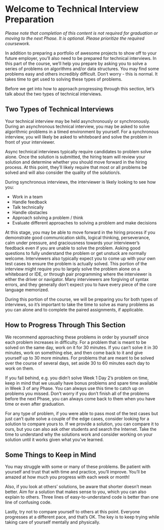 # Welcome to Technical Interview Preparation

_Please note that completion of this content is not required for graduation or moving to the next Phase. It is optional. Please prioritize the required coursework._

In addition to preparing a portfolio of awesome projects to show off to your future employer, you’ll also need to be prepared for technical interviews. In this part of the course, we’ll help you prepare by asking you to solve a series of problems on algorithms and/or data structures. You may find some problems easy and others incredibly difficult. Don’t worry - this is normal. It takes time to get used to solving these types of problems.

Before we get into how to approach progressing through this section, let’s talk about the two types of technical interviews.

## Two Types of Technical Interviews

Your technical interview may be held asynchronously or synchronously. During an asynchronous technical interview, you may be asked to solve algorithmic problems in a timed environment by yourself. For a synchronous interview, you will likely be asked to whiteboard and solve the problem in front of your interviewer.

Async technical interviews typically require candidates to problem solve alone. Once the solution is submitted, the hiring team will review your solution and determine whether you should move forward in the hiring process. At this point, they’ll likely require that most or all problems be solved and will also consider the quality of the solution/s.

During synchronous interviews, the interviewer is likely looking to see how you:

- Work in a team
- Handle feedback
- Talk technically
- Handle obstacles
- Approach solving a problem / think
- Evaluate different approaches to solving a problem and make decisions

At this stage, you may be able to move forward in the hiring process if you demonstrate good communication skills, logical thinking, perseverance, calm under pressure, and graciousness towards your interviewer’s feedback even if you are unable to solve the problem. Asking good questions to fully understand the problem or get unstuck are normally welcome. Interviewers also typically expect you to come up with your own test cases to ensure the problem is actually solved. This portion of the interview might require you to largely solve the problem alone on a whiteboard or IDE, or through pair programming where the interviewer is either the driver or navigator. Many interviewers are forgiving of syntax errors, and they generally don’t expect you to have every piece of the core language memorized.

During this portion of the course, we will be preparing you for both types of interviews, so it’s important to take the time to solve as many problems as you can alone and to complete the paired assignments, if applicable.

## How to Progress Through This Section

We recommend approaching these problems in order by yourself since each problem increases in difficulty. For a problem that is meant to be solved on the same day, work on it for 30 minutes. If you can’t solve it in 30 minutes, work on something else, and then come back to it and give yourself up to 30 more minutes. For problems that are meant to be solved over the course of several days, set aside 30 to 60 minutes each day to work on them.

If you fall behind, e.g. you didn’t solve Week 1 Day 2’s problem on time, keep in mind that we usually have bonus problems and spare time available in Week 3 of any Phase. You can always use this time to catch up on problems you missed. Don’t worry if you don’t finish all of the problems before the next Phase, you can always come back to them when you have time or even after graduation.

For any type of problem, if you were able to pass most of the test cases but just can’t quite solve a couple of the edge cases, consider looking for a solution to compare yours to. If we provide a solution, you can compare it to ours, but you can also ask other students and search the Internet. Take the time to understand why the solutions work and consider working on your solution until it works given what you’ve learned.

## Some Things to Keep in Mind

You may struggle with some or many of these problems. Be patient with yourself and trust that with time and practice, you’ll improve. You’ll be amazed at how much you progress with each week or month!

Also, if you look at others’ solutions, be aware that shorter doesn’t mean better. Aim for a solution that makes sense to you, which you can also explain to others. Three lines of easy-to-understand code is better than one line of confusing code.

Lastly, try not to compare yourself to others at this point. Everyone progresses at a different pace, and that’s OK. The key is to keep trying while taking care of yourself mentally and physically.
